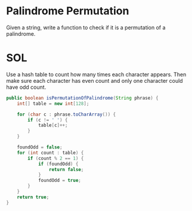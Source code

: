# Palindrome Permutation

Given a string, write a function to check if it is a permutation of a palindrome.

# SOL

Use a hash table to count how many times each character appears.
Then make sure each character has even count and only one character could have odd count.

```java
public boolean isPermutationOfPalindrome(String phrase) {
	int[] table = new int[128];

	for (char c : phrase.toCharArray()) {
		if (c != ' ') {
			table[c]++;
		}
	}

	foundOdd = false;
	for (int count : table) {
		if (count % 2 == 1) {
			if (foundOdd) {
				return false;
			}
			foundOdd = true;
		}
	}
	return true;
}

```